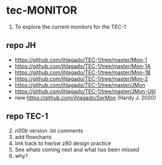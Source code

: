 # tec-MONITOR

1. To explore the current monitors for the TEC-1

## repo JH
* https://github.com/jhlagado/TEC-1/tree/master/Mon-1
* https://github.com/jhlagado/TEC-1/tree/master/Mon-1A
* https://github.com/jhlagado/TEC-1/tree/master/Mon-1B
* https://github.com/jhlagado/TEC-1/tree/master/Mon-2
* https://github.com/jhlagado/TEC-1/tree/master/JMon
* https://github.com/jhlagado/TEC-1/tree/master/JMon-Util
* new https://github.com/jhlagado/SerMon (Hardy J. 2020)

## repo TEC-1


2. n00b version .lst comments 
3. add flowcharts
4. link back to hw/sw z80 design practice 
5. See whats coming next and what has been missed
6. why?


